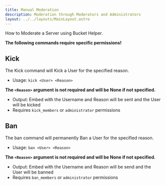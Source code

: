 ```yaml
---
title: Manual Moderation
description: Moderation through Moderators and Administrators
layout: ../../layouts/MainLayout.astro
---
```


How to Moderate a Server using Bucket Helper.

**The following commands require specific permissions!**

## Kick

The Kick command will Kick a User for the specified reason.

- Usage: `kick <User> <Reason>`

**The `<Reason>` argument is not required and will be None if not specified.**
- Output: Embed with the Username and Reason will be sent and the User will be kicked
- Requires `kick_members` or `administrator` permissions

## Ban

The ban command will permanently Ban a User for the specified reason.

- Usage: `ban <User> <Reason>`

**The `<Reason>` argument is not required and will be None if not specified.**
- Output: Embed with the Username and Reason will be send and the User will be banned
- Requires `ban_members` or `administrator` permissions